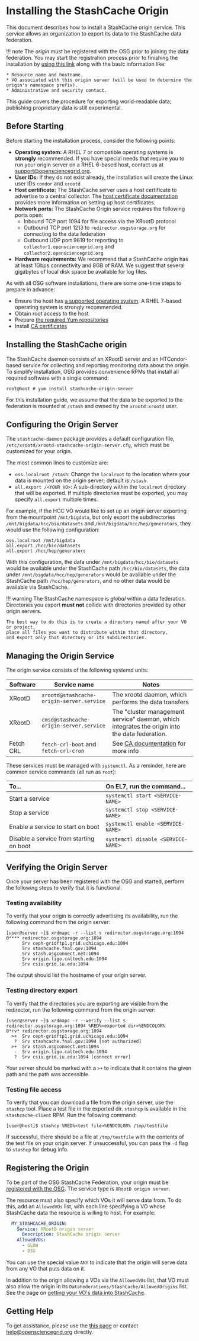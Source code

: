 Installing the StashCache Origin
================================

This document describes how to install a StashCache origin service.  This service allows an organization
to export its data to the StashCache data federation.

!!! note
    The _origin_ must be registered with the OSG prior to joining the data federation. You may start the
    registration process prior to finishing the installation by [using this link](#registering-the-origin) 
    along with the basic information like:

    * Resource name and hostname.
    * VO associated with this origin server (will be used to determine the origin's namespace prefix).
    * Administrative and security contact. 

This guide covers the procedure for exporting world-readable data; publishing proprietary data is still
experimental.

Before Starting
---------------

Before starting the installation process, consider the following points:

* __Operating system:__ A RHEL 7 or compatible operating systems is **strongly** recommended.
    If you have special needs that require you to run your origin server on a RHEL 6-based host,
    contact us at support@opensciencegrid.org.
* __User IDs:__ If they do not exist already, the installation will create the Linux user IDs `condor` and `xrootd`
* __Host certificate:__ The StashCache server uses a host certificate to advertise to a central collector.
  The [host certificate documentation](/security/host-certs.md) provides more information on setting up host
  certificates.
* __Network ports:__ The StashCache Origin service requires the following ports open:
    * Inbound TCP port 1094 for file access via the XRootD protocol
    * Outbound TCP port 1213 to `redirector.osgstorage.org` for connecting to the data federation
    * Outbound UDP port 9619 for reporting to `collector1.opensciencegrid.org` and `collector2.opensciencegrid.org`
* __Hardware requirements:__ We recommend that a StashCache origin has at least 1Gbps connectivity and 8GB of
  RAM.  We suggest that several gigabytes of local disk space be available for log files.

As with all OSG software installations, there are some one-time steps to prepare in advance:

* Ensure the host has [a supported operating system](/release/supported_platforms.md).
  A RHEL 7-based operating system is strongly recommended.
* Obtain root access to the host
* Prepare [the required Yum repositories](/common/yum.md)
* Install [CA certificates](/common/ca.md)

Installing the StashCache origin
--------------------------------

The StashCache daemon consists of an XRootD server and an HTCondor-based service for collecting and reporting
monitoring data about the origin. To simplify installation, OSG provides convenience RPMs that install all required
software with a single command:

```console
root@host # yum install stashcache-origin-server
```

For this installation guide, we assume that the data to be exported to the federation is mounted at `/stash`
and owned by the `xrootd:xrootd` user.

Configuring the Origin Server
-----------------------------

The `stashcache-daemon` package provides a default configuration file,
`/etc/xrootd/xrootd-stashcache-origin-server.cfg`, which must be customized for your origin.

The most common lines to customize are:

* `oss.localroot /stash`: Change the `localroot` to the location where your data is mounted on
  the origin server; default is `/stash`.
* `all.export /<YOUR VO>`: A sub-directory within the `localroot` directory that will be exported.
  If multiple directories must be exported, you may specify `all.export` multiple times.

For example, if the HCC VO would like to set up an origin server exporting from the mountpoint `/mnt/bigdata`,
but only export the subdirectories `/mnt/bigdata/hcc/bio/datasets` and `/mnt/bigdata/hcc/hep/generators`,
they would use the following configuration:

```
oss.localroot /mnt/bigdata
all.export /hcc/bio/datasets
all.export /hcc/hep/generators
```

With this configuration, the data under `/mnt/bigdata/hcc/bio/datasets` would be available under the StashCache path
`/hcc/bio/datasets`, the data under `/mnt/bigdata/hcc/hep/generators` would be available under the StashCache path
`/hcc/hep/generators`, and no other data would be available via StashCache.

!!! warning
    The StashCache namespace is *global* within a data federation.
    Directories you export **must not** collide with directories provided by other origin servers.

    The best way to do this is to create a directory named after your VO or project,
    place all files you want to distribute within that directory,
    and export only that directory or its subdirectories.



Managing the Origin Service
---------------------------
The origin service consists of the following systemd units:

| **Software** | **Service name** | **Notes** |
|--------------|------------------|-----------|
| XRootD | `xrootd@stashcache-origin-server.service` | The xrootd daemon, which performs the data transfers |
| XRootD | `cmsd@stashcache-origin-server.service` | The "cluster management service" daemon, which integrates the origin into the data federation.  |
| Fetch CRL         | `fetch-crl-boot` and `fetch-crl-cron` | See [CA documentation](/common/ca#managing-fetch-crl-services) for more info |

These services must be managed with `systemctl`.  As a reminder, here are common service commands (all run as `root`):

| To...                                   | On EL7, run the command...         |
| :-------------------------------------- | :--------------------------------- |
| Start a service                         | `systemctl start <SERVICE-NAME>`   |
| Stop a  service                         | `systemctl stop <SERVICE-NAME>`    |
| Enable a service to start on boot       | `systemctl enable <SERVICE-NAME>`  |
| Disable a service from starting on boot | `systemctl disable <SERVICE-NAME>` |


Verifying the Origin Server
---------------------------

Once your server has been registered with the OSG and started,
perform the following steps to verify that it is functional.


### Testing availability

To verify that your origin is correctly advertising its availability, run the following command from the origin server:

```console
[user@server ~]$ xrdmapc -r --list s redirector.osgstorage.org:1094
0**** redirector.osgstorage.org:1094
      Srv ceph-gridftp1.grid.uchicago.edu:1094
      Srv stashcache.fnal.gov:1094
      Srv stash.osgconnect.net:1094
      Srv origin.ligo.caltech.edu:1094
      Srv csiu.grid.iu.edu:1094
```

The output should list the hostname of your origin server.


### Testing directory export

To verify that the directories you are exporting are visible from the redirector,
run the following command from the origin server:

```console
[user@server ~]$ xrdmapc -r --verify --list s redirector.osgstorage.org:1094 %RED%<exported dir>%ENDCOLOR%
0*rv* redirector.osgstorage.org:1094
  >+  Srv ceph-gridftp1.grid.uchicago.edu:1094
   ?  Srv stashcache.fnal.gov:1094 [not authorized]
  >+  Srv stash.osgconnect.net:1094
   -  Srv origin.ligo.caltech.edu:1094
   ?  Srv csiu.grid.iu.edu:1094 [connect error]
```

Your server should be marked with a `>+` to indicate that it contains the given path and the path was accessible.


### Testing file access

To verify that you can download a file from the origin server, use the `stashcp` tool.
Place a test file in the exported dir.
`stashcp` is available in the `stashcache-client` RPM.
Run the following command:

```console
[user@host]$ stashcp %RED%<test file>%ENDCOLOR% /tmp/testfile
```
<!-- ^ note the unicode space ' ' between "test" and "file" to fix syntax highlighting
       (because it thinks "test" is a keyword)
--->

If successful, there should be a file at `/tmp/testfile` with the contents of the test file on your origin server.
If unsuccessful, you can pass the `-d` flag to `stashcp` for debug info.


Registering the Origin
----------------------
To be part of the OSG StashCache Federation, your origin must be
[registered with the OSG](/common/registration.md).  The service type is `XRootD origin server`.

The resource must also specify which VOs it will serve data from.
To do this, add an `AllowedVOs` list, with each line specifying a VO whose StashCache data the resource is willing to host.
For example:
```yaml
  MY_STASHCACHE_ORIGIN:
    Service: XRootD origin server
      Description: StashCache origin server
    AllowedVOs:
      - GLOW
      - OSG
```
You can use the special value `ANY` to indicate that the origin will serve data from any VO that puts data on it.

In addition to the origin allowing a VOs via the `AllowedVOs` list,
that VO must also allow the origin in its `DataFederations/StashCache/AllowedOrigins` list.
See the page on [getting your VO's data into StashCache](/data/stashcache/vo-data).

Getting Help
------------

To get assistance, please use the [this page](/common/help) or contact <help@opensciencegrid.org> directly.

